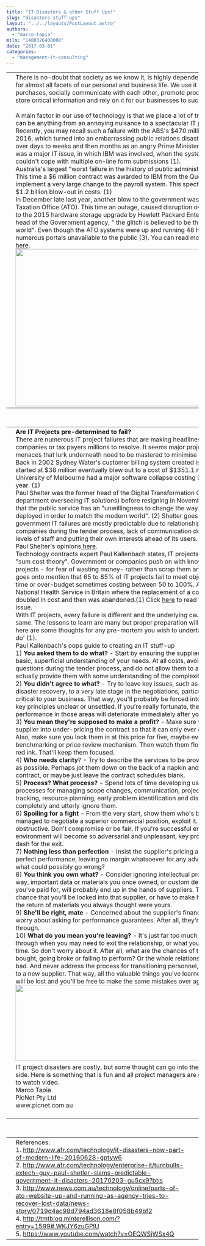 ```yaml
---
title: "IT Disasters & other Stuff Ups!"
slug: "disasters-stuff-ups"
layout: "../../layouts/PostLayout.astro"
authors: 
  - "marco-tapia"
mils: "1488326400000"
date: "2017-03-01"
categories: 
  - "management-it-consulting"
---
```


<table><tbody><tr><td width="2">​</td><td width="900">There is no-doubt that society as we know it, is highly dependent on technology and used for almost all facets of our personal and business life. We use it to make everyday purchases, socially communicate with each other, promote productivity of our workplaces, store critical information and rely on it for our businesses to succeed.<div></div>&nbsp;<div></div>A main factor in our use of technology is that we place a lot of trust in it and when it fails, it can be anything from an annoying nuisance to a spectacular IT project failure.<div></div>Recently, you may recall such a failure with the ABS's $470 million census collection for 2016, which turned into an embarrassing public relations disaster. The events unfolded over days to weeks and then months as an angry Prime Minister demanded answers. This was a major IT issue, in which IBM was involved, when the system crashed all because it couldn't cope with multiple on-line form submissions (1).<div></div>Australia's largest "worst failure in the history of public administration" was back in 2007. This time a $6 million contract was awarded to IBM from the Queensland Government to implement a very large change to the payroll system. This spectacular failure became a $1.2 billion blow-out in costs. (1)<div></div>In December late last year, another blow to the government was within the Australian Taxation Office (ATO). This time an outage, caused disruption over two days, was related to the 2015 hardware storage upgrade by Hewlett Packard Enterprise. According to the head of the Government agency, " the glitch is believed to be the first of its kind in the world". Even though the ATO systems were up and running 48 hours later, there were numerous portals unavailable to the public (3). You can read more about the ATO issue <a href="http://picnetltdpty.cmail20.com/t/t-l-hknthy-ohdiudkx-t/">here</a>.<div></div><a href="https://picnet.com.au/blogs/marco/files/2017/03/2.jpg"><img class="aligncenter wp-image-413 migrated-image" src="images/2.jpg" alt="" width="687" height="412"></a></td><td width="2">​</td></tr></tbody></table>

 

<table><tbody><tr><td width="2">​</td><td width="900"><strong>Are IT Projects pre-determined to fail?</strong><div></div>There are numerous IT project failures that are making headlines and costing companies or tax payers millions to resolve. It seems major projects and the menaces that lurk underneath need to be mastered to minimise the impact.<div></div>Back in 2002 Sydney Water's customer billing system created issues which initially started at $38 million eventually blew out to a cost of $1351.1 million. Then the University of Melbourne had a major software collapse costing $47 million the same year. (1)<div></div>Paul Shelter was the former head of the Digital Transformation Office (A government department overseeing IT solutions) before resigning in November last year, states that the public service has an "unwillingness to change the way technology is deployed in order to match the modern world". (2) Shelter goes on to suggest that government IT failures are mostly predictable due to relationships with larger companies during the tender process, lack of communication down to the junior levels of staff and putting their own interests ahead of its users. Read more about Paul Shelter's opinions<a href="http://picnetltdpty.cmail20.com/t/t-l-hknthy-ohdiudkx-d/"> here</a>.<div></div>Technology contracts expert Paul Kallenbach states, IT projects tend to suffer a "sum cost theory". Government or companies push on with knowingly flawed projects - for fear of wasting money- rather than scrap them and start again. He goes onto mention that 65 to 85% of IT projects fail to meet objectives or run over-time or over-budget sometimes costing between 50 to 100%. An example was the National Health Service in Britain where the replacement of a core IT system which doubled in cost and then was abandoned.(1) Click <a href="http://picnetltdpty.cmail20.com/t/t-l-hknthy-ohdiudkx-h/">here</a> to read further about this issue.<div></div>With IT projects, every failure is different and the underlying causes are often the same. The lessons to learn are many but proper preparation will always be key, so here are some thoughts for any pre-mortem you wish to undertake and what 'not to do' (1).<div></div>Paul Kallenbach's oops guide to creating an IT stuff-up<div></div>1) <strong>You asked them to do what?</strong> - Start by ensuring the supplier only has the most basic, superficial understanding of your needs. At all costs, avoid answering direct questions during the tender process, and do not allow them to audit you, as this may actually provide them with some understanding of the complexity of your business.<div></div>2)<strong> You didn't agree to what?</strong> - Try to leave key issues, such as service levels or disaster recovery, to a very late stage in the negotiations, particularly if the project is critical to your business. That way, you'll probably be forced into signing a deal with key principles unclear or unsettled. If you're really fortunate, the supplier's performance in those areas will deteriorate immediately after you sign the contract.<div></div>3) <strong>You mean they're supposed to make a profit?</strong> - Make sure you pressure the supplier into under-pricing the contract so that it can only ever operate at a loss. Also, make sure you lock them in at this price for five, maybe even 10, years with no benchmarking or price review mechanism. Then watch them flounder in that sea of red ink. That'll keep them focused.<div></div>4) <strong>Who needs clarity</strong>? - Try to describe the services to be provided in as little detail as possible. Perhaps jot them down on the back of a napkin and staple it to the contract, or maybe just leave the contract schedules blank.<div></div>5) <strong>Process? What process? </strong>- Spend lots of time developing useful and practical processes for managing scope changes, communication, project reporting, asset tracking, resource planning, early problem identification and dispute resolution. Then completely and utterly ignore them.<div></div>6) <strong>Spoiling for a fight </strong>- From the very start, show them who's boss. If you've managed to negotiate a superior commercial position, exploit it. Be belligerent and obstructive. Don't compromise or be fair. If you're successful enough, very soon the environment will become so adversarial and unpleasant, key project staff will make a dash for the exit.<div></div>7) <strong>Nothing less than perfection</strong> - Insist the supplier's pricing assumes absolutely perfect performance, leaving no margin whatsoever for any adverse events. After all, what could possibly go wrong?<div></div>8) <strong>You think you own what?</strong> - Consider ignoring intellectual property issues. That way, important data or materials you once owned, or custom developments that you've paid for, will probably end up in the hands of suppliers. This will increase the chance that you'll be locked into that supplier, or have to make hefty payments for the return of materials you always thought were yours.<div></div>9) <strong>She'll be right, mate</strong> - Concerned about the supplier's financial viability? Don't worry about asking for performance guarantees. After all, they're sure to struggle through.<div></div>10) <strong>What do you mean you're leaving?</strong> - It's just far too much of an effort to think through when you may need to exit the relationship, or what you'll need to do at that time. So don't worry about it. After all, what are the chances of the supplier being bought, going broke or failing to perform? Or the whole relationship just going plain bad. And never address the process for transitioning personnel, data and know-how to a new supplier. That way, all the valuable things you've learned from the project will be lost and you'll be free to make the same mistakes over again.<div></div><a href="https://picnet.com.au/blogs/marco/files/2017/03/3.jpg"><img class="aligncenter size-full wp-image-412 migrated-image" src="images/3.jpg" alt="" width="640" height="199"></a></td><td width="2">​</td></tr><tr><td width="2">​</td><td width="900">IT project disasters are costly, but some thought can go into the project managing side. Here is something that is fun and all project managers are going to enjoy. <a href="http://picnetltdpty.cmail20.com/t/t-l-hknthy-ohdiudkx-k/">Click</a> to watch video.<div></div>Marco Tapia<div></div>PicNet Pty Ltd<div></div>www.picnet.com.au<div></div>&nbsp;</td><td width="2">​</td></tr></tbody></table>

 

<table><tbody><tr><td width="2">​</td><td width="900">References:<div></div>1. <a href="http://picnetltdpty.cmail20.com/t/t-l-hknthy-ohdiudkx-u/">http://www.afr.com/technology/it-disasters-now-part-of-modern-life-20160628-gptyw6</a><div></div>2. <a href="http://picnetltdpty.cmail20.com/t/t-l-hknthy-ohdiudkx-o/">http://www.afr.com/technology/enterprise-it/turnbulls-extech-guy-paul-shetler-slams-predictable-government-it-disasters-20170203-gu5cx9?btis</a><div></div>3. <a href="http://picnetltdpty.cmail20.com/t/t-l-hknthy-ohdiudkx-b/">http://www.news.com.au/technology/online/parts-of-ato-website-up-and-running-as-agency-tries-to-recover-lost-data/news-story/0719d4ac98d794ad3618e8f058b49bf2</a><div></div>4. <a href="http://picnetltdpty.cmail20.com/t/t-l-hknthy-ohdiudkx-n/">http://tmtblog.minterellison.com/?entry=1599#.WKJY6zuGPIU</a><div></div>5. <a href="http://picnetltdpty.cmail20.com/t/t-l-hknthy-ohdiudkx-p/">https://www.youtube.com/watch?v=OEQWSjWSx4Q</a></td><td width="2">​<div></div>&nbsp;<div></div>&nbsp;</td></tr></tbody></table>
